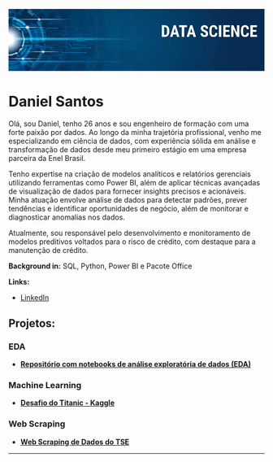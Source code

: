 <p align="center">
  <img src="banner.png" >
</p>

# Daniel Santos
Olá, sou Daniel, tenho 26 anos e sou engenheiro de formação com uma forte paixão por dados. Ao longo da minha trajetória profissional, venho me especializando em ciência de dados, com experiência sólida em análise e transformação de dados desde meu primeiro estágio em uma empresa parceira da Enel Brasil.

Tenho expertise na criação de modelos analíticos e relatórios gerenciais utilizando ferramentas como Power BI, além de aplicar técnicas avançadas de visualização de dados para fornecer insights precisos e acionáveis. Minha atuação envolve análise de dados para detectar padrões, prever tendências e identificar oportunidades de negócio, além de monitorar e diagnosticar anomalias nos dados.

Atualmente, sou responsável pelo desenvolvimento e monitoramento de modelos preditivos voltados para o risco de crédito, com destaque para a manutenção de crédito.

**Background in:** SQL, Python, Power BI e Pacote Office

**Links:**
* [LinkedIn](https://www.linkedin.com/in/daniel-dos-santos-souza-42388614b/)

## Projetos:

### EDA
* [**Repositório com notebooks de análise exploratória de dados (EDA)**](https://github.com/DanielSantosSouza/EDA.git)

### Machine Learning
* [**Desafio do Titanic - Kaggle**](https://github.com/DanielSantosSouza/Titanic.git)

### Web Scraping
* [**Web Scraping de Dados do TSE**](https://github.com/DanielSantosSouza/Web-Scraping---TSE.git)
  
---




